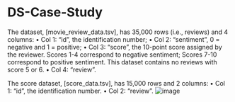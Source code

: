 # DS-Case-Study
The dataset, [movie_review_data.tsv], has 35,000 rows (i.e., reviews) and 4 columns:
•	Col 1: “id”, the identification number;
•	Col 2: “sentiment”, 0 = negative and 1 = positive;
•	Col 3: “score”, the 10-point score assigned by the reviewer. Scores 1-4 correspond to negative sentiment; Scores 7-10 correspond to positive sentiment. This dataset contains no reviews with score 5 or 6.
•	Col 4: “review”.

The score dataset, [score_data.tsv], has 15,000 rows and 2 columns:
•	Col 1: “id”, the identification number.
•	Col 2: “review”.
![image](https://user-images.githubusercontent.com/32653929/152484141-879c0cda-7c2f-43f0-b8f4-6457f4b0df16.png)
